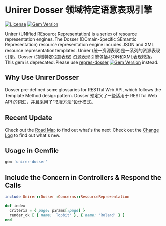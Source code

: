 # Unirer Dosser 领域特定语意表现引擎

[![License](https://img.shields.io/badge/license-MIT-green.svg)](http://opensource.org/licenses/MIT)
[![Gem Version](https://badge.fury.io/rb/unirer-dosser.svg)](https://badge.fury.io/rb/unirer-dosser)

Unirer (UNIfied REsource Representation) is a series of resource representation engines. The Dosser (DOmain-Specific SEmantic Representation) resource representation engine includes JSON and XML resource representation templates.
Unirer (统一资源表现)是一系列的资源表现引擎。Dosser (领域特定语意表现) 资源表现引擎包括JSON和XML表现模版。
This gem is deprecated. Please use [repres-dosser](https://github.com/topbitdu/repres-dosser) [![Gem Version](https://badge.fury.io/rb/repres-dosser.svg)](https://badge.fury.io/rb/repres-dosser) instead.

## Why Use Unirer Dosser
Dosser pre-defined some glossaries for RESTful Web API, which follows the Template Method design pattern.
Dosser 预定义了一些适用于 RESTful Web API 的词汇，并且采用了“模版方法”设计模式。

## Recent Update
Check out the [Road Map](ROADMAP.md) to find out what's the next.
Check out the [Change Log](CHANGELOG.md) to find out what's new.

## Usage in Gemfile
```ruby
gem 'unirer-dosser'
```

## Include the Concern in Controllers & Respond the Calls
```ruby
include Unirer::Dosser::Concerns::ResourceRepresentation

def index
  criteria = { page: params[:page] }
  render_ok [ { name: 'Topbit' }, { name: 'Roland' } ]
end
```
